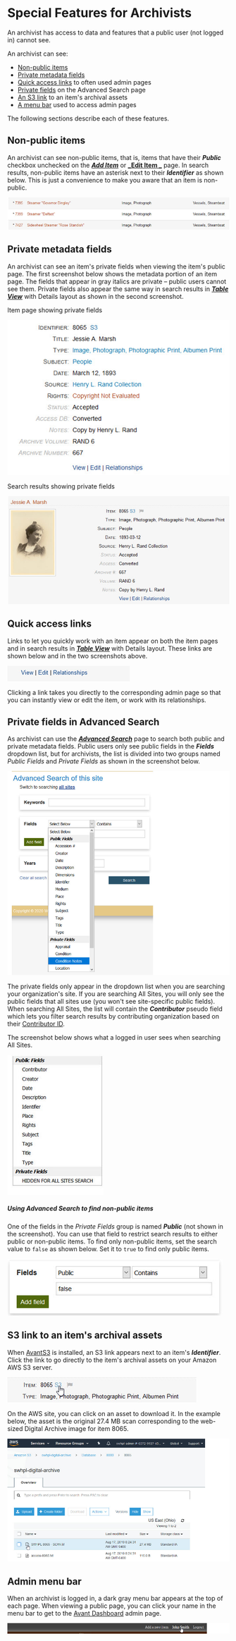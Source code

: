 # Special Features for Archivists

An archivist has access to data and features that a public user (not logged in) cannot see.

An archivist can see:

-   [Non-public items](#non-public-items)
-   [Private metadata fields](#private-metadata-fields)
-   [Quick access links](#quick-access-links) to often used admin pages
-   [Private fields](#private-fields-in-advanced-search) on the Advanced Search page
-   [An S3 link](#s3-link-to-an-items-archival-assets) to an item's archival assets
-   [A menu bar](#admin-menu-bar) used to access admin pages

The following sections describe each of these features.     

## Non-public items

An archivist can see non-public items, that is, items that have their **_Public_** 
checkbox unchecked on the 
[**_Add Item_**](/archivist/items/#add-a-new-item) or [**_Edit Item _**](/archivist/items/#edit-an-item) 
page. In search results, non-public items have an asterisk next to their **_Identifier_** as 
shown below. This is just a convenience to make you aware that an item is non-public.

![Example showing asterisk on non-public items](special-features-archivist-1.jpg)

## Private metadata fields

An archivist can see an item's private fields when viewing the item's public page.
The first screenshot below shows the metadata portion of an item page.
The fields that appear in gray italics are private &ndash; public users cannot see them.
Private fields also appear the same way in search results in
[**_Table View_**](/user/viewing-search-results/#table-view) with Details layout
as shown in the second screenshot.

Item page showing private fields

![Example showing private fields on a non-public item](special-features-archivist-2.jpg)

Search results showing private fields

![Example showing private fields in search results](special-features-archivist-4.jpg)

## Quick access links

Links to let you quickly work with an item appear on both the item pages and in search results in
[**_Table View_**](/user/viewing-search-results/#table-view) with Details layout.
These links are shown below and in the two screenshots above.

![Quick access links](special-features-archivist-5.jpg)

Clicking a link takes you directly to the corresponding admin page so that you 
can instantly view or edit the item, or work with its relationships.

## Private fields in Advanced Search

As archivist can use the [**_Advanced Search_**](/user/how-to-search/#advanced-search) page
to search both public and private metadata fields. Public users only see public fields
in the **_Fields_** dropdown list, but for archivists, the list is divided into two groups
named *Public Fields* and *Private Fields* as shown in the screenshot below.

![Private fields in Advanced Search](special-features-archivist-8.jpg)

The private fields only appear in the dropdown list when you are searching your
organization's site. If you are searching All Sites, you will only see the public
fields that all sites use (you won't see site-specific public fields). When searching
All Sites, the list will contain the **_Contributor_** pseudo field which lets you
filter search results by contributing organization based on their
[Contributor ID](/user/how-to-search/#contributor-id).

The screenshot below shows what a logged in user sees when searching All Sites.

![Private fields in Advanced Search](special-features-archivist-10.jpg)

##### Using Advanced Search to find non-public items

One of the fields in the *Private Fields* group is named **_Public_** (not shown in the screenshot).
You can use that field to restrict search results to either public or non-public items. To find
only non-public items, set the search value to `false` as shown below. Set it to `true` to find only
public items.

![Search for non-public items](special-features-archivist-9.jpg)

## S3 link to an item's archival assets

When [AvantS3](/plugins/avants3) is installed, an S3 link appears next to an item's
**_Identifier_**. Click the link to go directly to the item's archival assets on
your Amazon AWS S3 server.

![Example showing S3 link](special-features-archivist-7.jpg)

On the AWS site, you can click on an asset to download it. In the example below,
the asset is the original 27.4 MB scan corresponding to the web-sized Digital
Archive image for item 8065.
  
![Amazon AWS S3 page](special-features-archivist-6.jpg)

## Admin menu bar

When an archivist is logged in, a dark gray menu bar appears at the top of each page.
When viewing a public page, you can click your name in the menu bar to get to the
[Avant Dashboard](/archivist/logging-in/#avant-dashboard) admin page.

![admin menu bar](special-features-archivist-3.jpg)


